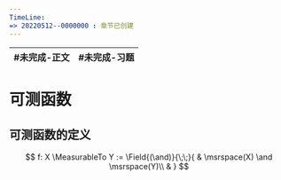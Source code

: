 ```yaml
---
TimeLine: 
=> 20220512--0000000 : 章节已创建
---
```

| #未完成-正文 | #未完成-习题 |
| ------------ | ------------ |

# 可测函数

## 可测函数的定义

$$
f: X \MeasurableTo Y := \Field{(\and)}{\;\;}{
    & \msrspace(X) \and \msrspace(Y)\\
    & 
}
$$

